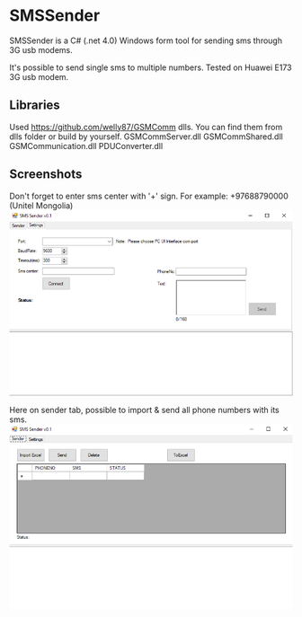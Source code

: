 # SMSSender
SMSSender is a C# (.net 4.0) Windows form tool for sending sms through 3G usb modems.

It's possible to send single sms to multiple numbers. 
Tested on Huawei E173 3G usb modem.

## Libraries
Used https://github.com/welly87/GSMComm dlls. You can find them from dlls folder or build by yourself.
GSMCommServer.dll
GSMCommShared.dll
GSMCommunication.dll
PDUConverter.dll


## Screenshots
Don't forget to enter sms center with '+' sign. For example: +97688790000 (Unitel Mongolia)
![Settings Tab](https://github.com/uugan/SMSSender/blob/master/screenshots/settings.png?raw=true)

Here on sender tab, possible to import & send all phone numbers with its sms.
![Sender Tab](https://github.com/uugan/SMSSender/blob/master/screenshots/sender.png?raw=true)